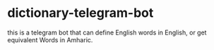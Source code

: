 # dictionary-telegram-bot
this is a telegram bot that can define English words in English, or get equivalent Words in Amharic.

